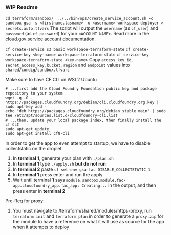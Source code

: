### WIP Readme
`cd terraform/sandbox/`
` ../../bin/ops/create_service_account.sh -o sandbox-gsa -s <firstname.lasname> -u <username>-workspace-deployer > secrets.auto.tfvars`
The script will output the `username` (as `cf_user`) and `password` (as `cf_password`) for your `<ACCOUNT_NAME>`. Read more in the [cloud.gov service account documentation](https://cloud.gov/docs/services/cloud-gov-service-account/).

`cf create-service s3 basic workspace-terraform-state`
`cf create-service-key <key-name> workspace-terraform-state`
`cf service-key workspace-terraform-state <key-name>`
Copy `access_key_id`, `secret_access_key`, `bucket`, `region` and `endpoint` values into `shared/condig/sandbox.tfvars`

Make sure to have CF CLI on WSL2 Ubuntu
```
# ...first add the Cloud Foundry Foundation public key and package repository to your system
wget -q -O - https://packages.cloudfoundry.org/debian/cli.cloudfoundry.org.key | sudo apt-key add -
echo "deb https://packages.cloudfoundry.org/debian stable main" | sudo tee /etc/apt/sources.list.d/cloudfoundry-cli.list
# ...then, update your local package index, then finally install the cf CLI
sudo apt-get update
sudo apt-get install cf8-cli
```

In order to get the app to even attempt to startup, we have to disable collectstatic on the droplet.
1. In **terminal 1**, generate your plan with `./plan.sh`
2. In **terminal 1** type `./apply.sh` **but do not run**
3. In **terminal 2** paste `cf set-env gsa-fac DISABLE_COLLECTSTATIC 1`
4. In **terminal 1** press enter and run the apply
5. Wait until terminal **1** says `module.sandbox.module.fac-app.cloudfoundry_app.fac_app: Creating...` in the output, and then press enter in **terminal 2**

Pre-Req for proxy:
1. You must navigate to /terraform/shared/modules/https-proxy, run `terraform init` and `terraform plan` in order to generate a `proxy.zip` for the module to have a reference on what it will use as source for the app when it attempts to deploy
